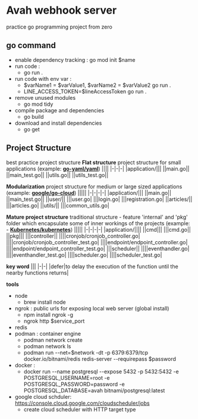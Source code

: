# Avah webhook server

practice go programming project from zero

## go command

 - enable dependency tracking : go mod init $name
 - run code : 
	 - go run .
 - run code with env var : 
	 - $varName1 = $varValue1, $varName2 = $varValue2 go run .
	 - LINE_ACCESS_TOKEN=$lineAccessToken go run .
- remove unused modules
	- go mod tidy
- compile package and dependencies
	- go build
- download and install dependencies
	- go get

## Project Structure

best practice project structure
 **Flat structure**
 project structure for small applications (example: **[go-yaml/yaml](https://github.com/go-yaml/yaml)**)
||||
|-|-|-|
|application/|||
||main.go||
||main_test.go||
||utils.go||
||utils_test.go||

 **Modularization**
 project structure for medium or large sized applications (example: **[google/go-cloud](https://github.com/google/go-cloud)**)
|||||
|-|-|-|-|
|application/|||
||main.go||
||main_test.go||
||user/||
|||user.go|
|||login.go|
|||registration.go|
||articles/||
|||articles.go|
||utils/||
|||common_utils.go|

**Mature project structure**
traditional structure - feature 'internal' and 'pkg' folder which encapsulate some of inner workings of the projects (example: -   **[Kubernetes/kubernetes](https://github.com/kubernetes/kubernetes)**)
|||||
|-|-|-|-|
|application/||||
||cmd|||
|||cmd.go||
||pkg|||
|||controller||
||||cronjob/cronjob_controller.go|
||||cronjob/cronjob_controller_test.go|
||||endpoint/endpoint_controller.go|
||||endpoint/endpoint_controller_test.go|
|||scheduler||
||||eventhandler.go|
||||eventhandler_test.go|
||||scheduler.go|
||||scheduler_test.go|

**key word**
|||
|-|-|
|defer|to delay the execution of the function until the nearby functions returns|

**tools**
- node
	- brew install node
- ngrok : public urls for exposing local web server (global install)
	- npm install ngrok -g
	- ngrok http $service_port
- redis
- podman : container engine
	- podman network create
	- podman network ls
	- podman run --net=$network -dt -p 6379:6379/tcp docker.io/bitnami/redis redis-server --requirepass $password
- docker : 
	- docker run --name postgresql --expose 5432 -p 5432:5432 -e POSTGRESQL_USERNAME=root -e POSTGRESQL_PASSWORD=password -e POSTGRESQL_DATABASE=avah bitnami/postgresql:latest
- google cloud schduler: https://console.cloud.google.com/cloudscheduler/jobs
	- create cloud scheduler with HTTP target type